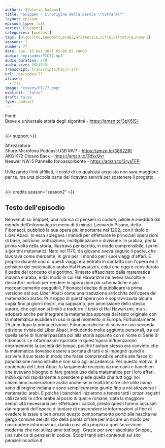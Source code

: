 ```yaml
---
authors: [Valerio Galano]
title: "Snippet - L\'origine della parola \"cifrare\""
layout: episode
episode_type: full
series: [Snippet]
categories: [podcast]
tags: [algoritmo,aneddoto,arabi,aritmetica,cifra,cifratura,numeri]
seasons: 2
number: 77
date: Sun, 05 Dec 2021 05:00:02 +0000
audio: "episodes/PIC77.mp3"
audio_duration: 240
audio_size: 3824743
transcript: transcripts/PIC77.srt
url: /episodes/77
aliases: 
  - /77
image: "covers/PIC77.png"
explicit: "false"
draft: false
type: podcast
---
```

Fonti:<br />
Breve e universale storia degli algoritmi - <a href="https://amzn.to/3pK6lSj" rel="noopener">https://amzn.to/3pK6lSj</a> <br />
<br />


{{< support >}}

Attrezzatura:<br />
Shure Microfono Podcast USB MV7 - <a href="https://amzn.to/3862ZRf" rel="noopener">https://amzn.to/3862ZRf</a> <br />
AKG K72 Closed Back - <a href="https://amzn.to/3dkxUvr" rel="noopener">https://amzn.to/3dkxUvr</a> <br />
Neewer NW-5 Pannello fonoassorbente - <a href="https://amzn.to/3rysTFP" rel="noopener">https://amzn.to/3rysTFP</a> <br />
<br />
Utilizzando i link affiliati, il costo di un qualsiasi acquisto non sarà maggiore per te, ma una piccola parte del ricavato servirà per sostenere il progetto.<br />
<br />


{{< credits season="season2" >}}

<!-- more -->

## Testo dell'episodio

Benvenuti su Snippet, una rubrica di pensieri in codice, pillole e aneddoti dal mondo dell'informatica
in meno di 5 minuti.
Leonardo Pisano, detto Fibonacci, pubblicò la sua opera più importante nel 1202, con
il titolo di Liber Abaci.
In essa spiegava i metodi per effettuare le principali operazioni di base, adizione, sottrazione,
moltiplicazione e divisione.
In pratica, per la prima volta nella storia, illustrava per iscritto, in modo comprensibile,
i primi algoritmi matematici.
Nato nel 1170, da giovane aveva seguito il padre, che lavorava come mercante, in giro
per il mondo per i suoi viaggi d'affari.
E proprio durante uno di questi viaggi era entrato in contatto con l'opera ed il pensiero
del matematico arabo Hal Hawarizmi, colui che oggi è considerato il padre del concetto
di algoritmo.
Rimasto affascinato dalla matematica indiana e araba, e dal modo in cui Hal Hawarizmi ne
aveva raccolto e descritto i metodi per rendere le operazioni più schematiche e più meccanicamente
eseguibili, Fibonacci decise di pubblicare la prima versione del suo Liber Abaci come
una traduzione arricchita dell'opera del matematico arabo.
Purtroppo di quest'opera non è sopravvissuta alcuna copia fino ai giorni nostri, ma sappiamo,
per ammissione dello stesso autore, che egli non si limitò a tradurre il testo di Hal Hawarizmi,
ma si adoperò anche per integrare la matematica appresa dal testo originale con la matematica
euclidea in uso in quel momento in Europa.
Fortunatamente, 25 anni dopo la prima edizione, Fibonacci decise di scrivere una seconda edizione
rivista del Liber Abaci, includendo molte aggiunte personali, tra cui quella serie di
numeri passata poi alla storia appunto con il nome di Serie di Fibonacci.
Le informazioni riportate in quest'opera influenzarono enormemente la società del
tempo, poiché l'autore stesso era convinto che la matematica dovesse essere a portata
di tutti e si impegnò quindi a scrivere il suo testo in modo che fosse comprensibile
anche alle fasce di popolazione meno istruite e non solo agli accademici.
Per questo motivo, il contenuto del Liber Abaci fu largamente recepito da mercanti e
banchieri che avevano bisogno di fare grande uso della matematica per i loro affari.
Iniziò quindi rapidamente a prendere piede quella che tutt'oggi noi chiamiamo numerazione
araba anche se in realtà le cifre che utilizziamo sono di origine indiana e sono semplicemente
giunte fino a noi attraverso i matematici arabi.
E poiché i banchieri iniziarono a tenere tutti i propri registri utilizzando le cifre
arabe al posto di quelle romane, data la maggiore semplicità necessaria per effettuare i calcoli,
presto questi furono accusati dai regnanti dell'epoca di tentare di nascondere le informazioni
al fine di evadere le tasse e ben presto questo comportamento portò alla nascita nel gergo
comune del utilizzo della parola cifrare per indicare un modo per nascondere informazioni,
dando così vita proprio a quell'accezione moderna che noi utilizziamo tutt'oggi.
Grazie per aver ascoltato Snippet, una rubrica di pensieri in codice.
Scopri tanti altri contenuti sul sito pensieriincodice.it

